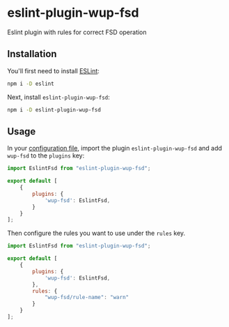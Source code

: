 # eslint-plugin-wup-fsd

Eslint plugin with rules for correct FSD operation

## Installation

You'll first need to install [ESLint](https://eslint.org/):

```sh
npm i -D eslint
```

Next, install `eslint-plugin-wup-fsd`:

```sh
npm i -D eslint-plugin-wup-fsd
```

## Usage

In your [configuration file](https://eslint.org/docs/latest/use/configure/configuration-files#configuration-file), import the plugin `eslint-plugin-wup-fsd` and add `wup-fsd` to the `plugins` key:

```js
import EslintFsd from "eslint-plugin-wup-fsd";

export default [
    {
        plugins: {
            'wup-fsd': EslintFsd,
        }
    }
];
```

Then configure the rules you want to use under the `rules` key.

```js
import EslintFsd from "eslint-plugin-wup-fsd";

export default [
    {
        plugins: {
            'wup-fsd': EslintFsd,
        },
        rules: {
            "wup-fsd/rule-name": "warn"
        }
    }
];
```
